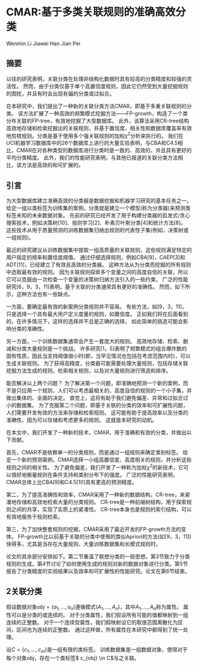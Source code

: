 # CMAR:基于多类关联规则的准确高效分类

Wenmin Li   Jiawei Han   Jian Pei

## 摘要

以往的研究表明，关联分类在处理非结构化数据时具有较高的分类精度和较强的灵活性。
然而，由于分类仅基于单个高置信度规则，因此它仍然受到大量挖掘规则的困扰，并且有时会出现有偏的分类或过拟合。

在本研究中，我们提出了一种新的关联分类方法CMAR，即基于多重关联规则的分类。
该方法扩展了一种高效的频繁模式挖掘方法——FP-growth，构造了一个类分布关联的FP-tree，有效地挖掘了大型数据库。
此外，该算法采用CR-tree结构高效地存储和检索挖掘出的关联规则，并基于置信度、相关性和数据库覆盖率有效地剪枝规则。分类是基于使用多个强关联规则的加权$\chi^2$分析来执行的。
我们在UCI机器学习数据库中的26个数据库上进行的大量实验表明，与CBA和C4.5相比，CMAR在对各种类型的数据库进行分类时是一致的、高效的，并且具有更好的平均分类精度。
此外，我们的性能研究表明，与其他已报道的关联分类方法相比，该方法是高效的和可扩展的。

## 引言

为大型数据库建立准确高效的分类器是数据挖掘和机器学习研究的基本任务之一。
给定一组以类标签为训练集的案例，分类就是建立一个模型(称为分类器)来预测类标签未知的未来数据对象。
先前的研究已经开发了用于构建分类器的启发式/贪心搜索技术，例如决策树[10]、规则学习[2]、朴素贝叶斯分类[4]和统计方法[8]。
这些技术从用于质量预测的训练数据集归纳出规则的代表性子集(例如，决策树或一组规则)。

最近的研究建议从训练数据集中提取一组高质量的关联规则，这些规则满足特定的用户指定的频率和置信度阈值。
通过仔细选择规则，例如CBA[9]，CAEP[3]和ADT[11]，已经建立了有效且高效的分类器。
这种方法从为分类而挖掘的所有规则中选取最有效的规则。
因为关联规则探索多个变量之间的高度自信的关联，所以它可以克服由一次检查一个变量的决策树归纳方法引入的一些约束。
广泛的性能研究[6，9，3，11]表明，基于关联的分类通常具有更好的准确性。
然而，如下所示，这种方法也有一些缺点。

一方面，要确定最有效的新案例分类规则并不容易。
有些方法，如[9，3，11]，只是选择一个具有最大用户定义度量的规则，如置信度。
正如我们将在后面看到的，在许多情况下，这样的选择并不总是正确的选择。
如此简单的挑选可能会影响分类的准确性。

另一方面，一个训练数据集通常会产生一套庞大的规则。
高效地存储、检索、删减和分类大量规则是一个挑战。
许多研究[1，5]表明了频繁模式的组合爆炸数的固有性质，因此当支持阈值很小时(即，当罕见情况也包括在考虑范围内时)，可以生成关联规则。
为了获得高精度，分类器可能需要处理大量规则，包括存储关联挖掘方法生成的规则，检索相关规则，以及对大量规则进行筛选和排序。

能否解决以上两个问题？
为了解决第一个问题，即准确地预测一个新的案例，而不是只应用一个规则，人们可以考虑最相关的、高度自信的规则的一个小子集，并做出集体的、全面的决定。
直觉上，这将有助于我们避免偏差、异常和过拟合过小的数据集。
为了克服第二个问题，即基于关联的分类的效率和可扩展性问题，人们需要开发有效的方法来存储和检索规则。
这可能有助于提高效率以及分类的准确性，因为可以存储和考虑更多的规则。
这就是本研究的动机。

在本文中，我们开发了一种新的技术，CMAR，用于准确和有效的分类，并做出以下贡献。

首先，CMAR不是依赖单一的分类规则，而是通过一组规则来确定类别标签。
给定一个新的预测案例，CMAR选择一小组高置信度、高度相关的规则，并分析这些规则之间的相关性。
为了避免偏差，我们开发了一种称为加权$\chi^2$的新技术，它可以很好地衡量规则在条件支持和类别分布下的强度。
广泛的性能研究表明，CMAR总体上比CBA[9]和C4.5[10]具有更高的预测精度。

第二，为了提高准确性和效率，CMAR采用了一种新的数据结构，CR-tree，来紧凑地存储和高效地检索大量的分类规则。
CR-tree是一种前缀树结构，用于探索规则之间的共享，实现了实质上的紧凑性。
CR-tree本身也是规则的索引结构，可以有效地服务于规则检索。

第三，为了加快整套规则的挖掘，CMAR采用了最近开发的FP-growth方法的变体。
FP-growth比以前基于关联的分类中使用的类似Apriori的方法(如[9，3，11])快得多，尤其是当存在大量规则、大量训练数据集和长模式规则时。

论文的其余部分安排如下。第二节重温了联想分类的一般思想。第3节致力于分类规则的生成。第4节讨论了如何使用生成的规则对新的数据对象进行分类。第5节报告了分类精度的实验结果以及效率和可扩展性的性能研究。论文在第6节结束。

## 2关联分类

假设数据对象$obj=(a_1,...,a_n)$遵循模式$(A_1,...,A_n)$，其中$A_1,...,A_n$称为属性。
属性可以是分类的或连续的。
对于分类属性，我们假设所有可能的值都映射到一组连续的正整数。
对于一个连续型属性，我们假映射设它的取值范围离散化为区间，区间也为连续的正整数。
通过这样做，所有属性在本研究中都得到了统一处理。

设$C= \{ c_1,...,c_m \}$是一组有限的类标签。
训练数据集是一组数据对象，使得对于每个对象$obj$，存在一个类标签$ c_{obj} \in C$与之关联。
